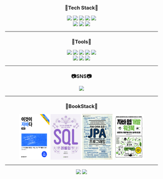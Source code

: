 <!-- ![header](https://capsule-render.vercel.app/api?type=slice&reversal=true&color=gradient&text=Welcome&nbsp;Dongmin&nbsp;Github) -->

<div align="center">
  <h3>🐾Tech Stack🐾</h3>
  <a href="#"><img src="https://img.shields.io/badge/Vue.js-35495E?style=flat&logo=vuedotjs&logoColor=4FC08D"/></a>
  <a href="#"><img src="https://img.shields.io/badge/JavaScript-F7DF1E?style=flat&logo=JavaScript&logoColor=white"/></a>
  <a href="#"><img src="https://img.shields.io/badge/HTML5-E34F26?style=flat&logo=HTML5&logoColor=white"/></a>
  <a href="#"><img src="https://img.shields.io/badge/CSS3-1572B6?style=flat&logo=CSS3&logoColor=white"/></a>
  <a href="#"><img src="https://img.shields.io/badge/Java-007396?style=flat&logo=Java&logoColor=white"/></a>
  <br/>
  <a href="#"><img src="https://img.shields.io/badge/Mysql-4479A1?style=flat&logo=Mysql&logoColor=white"/></a>
  <a href="#"><img src="https://img.shields.io/badge/Postgresql-4169E1?style=flat&logo=Postgresql&logoColor=white"/></a>
  <a href="#"><img src="https://img.shields.io/badge/jQuery-0769AD?style=flat&logo=jQuery&logoColor=white"/></a>
</div>

<hr/>
<!-- <div align="center">
<br/>
⚪<br/><br/>
</div> -->

<div align="center">
  <h3>🔨Tools🔨</h3>
  <a href="#"><img src="https://img.shields.io/badge/Spring Boot-6DB33F?style=flat&logo=Spring Boot&logoColor=white"/></a>
  <a href="#"><img src="https://img.shields.io/badge/Eclipse IDE-2C2255?style=flat&logo=Eclipse IDE&logoColor=white"/></a>
  <a href="#"><img src="https://img.shields.io/badge/GitHub-61DAFB?style=flat&logo=Github&logoColor=black&color=inactive"/></a>
  <a href="#"><img src="https://img.shields.io/badge/Gmail-D14836?style=flat&logo=gmail&logoColor=white"/></a>
  <a href="#"><img src="https://img.shields.io/badge/Notion-000000?style=flat&logo=Notion&logoColor=white"/></a>
  <br/>
  <a href="#"><img src="https://img.shields.io/badge/Discord-5865F2?style=flat&logo=Discord&logoColor=white"/></a>
  <a href="#"><img src="https://img.shields.io/badge/Visual Studio Code-007ACC?style=flat&logo=Visual Studio Code&logoColor=white"/></a>
  <a href="#"><img src="https://img.shields.io/badge/Slack-4A154B?style=flat&logo=Slack&logoColor=white"/></a>
</div>

<hr/>
<!-- <div align="center">
<br/>
⚪<br/><br/>
</div> -->

<div align="center">
  <h3>📷SNS📷</h3>
  <a href="https://www.instagram.com/_dongmin.kim/"><img src="https://img.shields.io/badge/Instagram-E4405F?style=flat&logo=instagram&logoColor=white"/></a>
</div>

<hr/>
<!-- <div align="center">
<br/>
⚪<br/><br/>
</div> -->

<div align="center">
  <h3>📖BookStack📖</h3>
  <img src="./img/1.jpg" width="100" height="150" />
<!--   <img src="./img/2.jpg" width="100" height="150" /> -->
  <img src="./img/3.jpg" width="100" height="150" />
  <img src="./img/4.jpg" width="100" height="150" />
  <img src="./img/5.jpg" width="100" height="150" />
</div>

<hr/>

<div align="center">
  <img src="https://github-readme-stats.vercel.app/api/top-langs/?username=DominicStrength&theme=react&layout=compact">
  <img src="https://github-readme-stats.vercel.app/api?username=DominicStrength&theme=react&show_icons=true">
</div>
